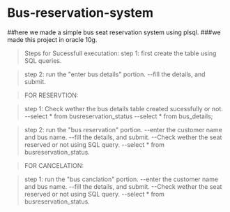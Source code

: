# Bus-reservation-system
##here we made a simple bus seat reservation system using plsql.
###we made this project in oracle 10g.

>Steps for Sucessfull executation:
>step 1:
>first create the table using SQL queries.

>step 2:
>run the "enter bus details" portion.
>--fill the details, and submit.

>FOR RESERVTION:

>step 1:
>Check wether the bus details table created sucessfully or not.
>--select * from busreservation_status
>--select * from bus_details;
  

>step 2:
>run the "bus reservation" portion.
>--enter the customer name and bus name.
>--fill the details, and submit.
>--Check wether the seat reserved or not using SQL query.
>  --select * from busreservation_status.
  
>FOR CANCELATION:

>step 1:
> run the "bus canclation" portion.
>--enter the customer name and bus name.
>--fill the details, and submit.
>--Check wether the seat reserved or not using SQL query.
>  --select * from busreservation_status.
